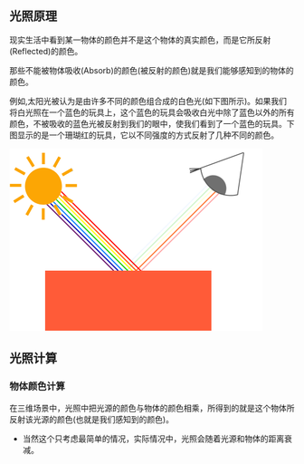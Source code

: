 ## 光照原理

现实生活中看到某一物体的颜色并不是这个物体的真实颜色，而是它所反射(Reflected)的颜色。

那些不能被物体吸收(Absorb)的颜色(被反射的颜色)就是我们能够感知到的物体的颜色。

例如,太阳光被认为是由许多不同的颜色组合成的白色光(如下图所示)。如果我们将白光照在一个蓝色的玩具上，这个蓝色的玩具会吸收白光中除了蓝色以外的所有颜色，不被吸收的蓝色光被反射到我们的眼中，使我们看到了一个蓝色的玩具。下图显示的是一个珊瑚红的玩具，它以不同强度的方式反射了几种不同的颜色。

![](./image/look.png)

## 光照计算

### 物体颜色计算

在三维场景中，光照中把光源的颜色与物体的颜色相乘，所得到的就是这个物体所反射该光源的颜色(也就是我们感知到的颜色)。

* 当然这个只考虑最简单的情况，实际情况中，光照会随着光源和物体的距离衰减。